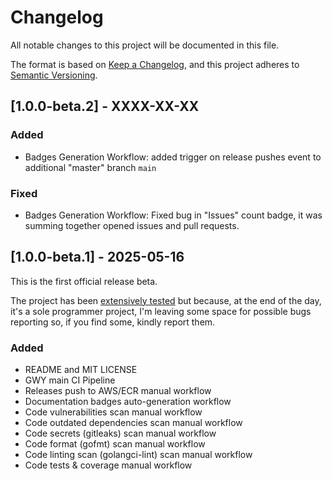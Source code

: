 # Changelog

All notable changes to this project will be documented in this file.

The format is based on [Keep a Changelog](https://keepachangelog.com/en/1.1.0/),
and this project adheres to [Semantic Versioning](https://semver.org/spec/v2.0.0.html).

## [1.0.0-beta.2] - XXXX-XX-XX

### Added

- Badges Generation Workflow: added trigger on release 
  pushes event to additional "master" branch `main`
  
### Fixed

- Badges Generation Workflow: Fixed bug in "Issues" count badge,
  it was summing together opened issues and pull requests.

## [1.0.0-beta.1] - 2025-05-16

This is the first official release beta. 

The project has been [extensively tested](https://github.com/earcamone/gwy-playground/actions)
but because, at the end of the day, it's a sole programmer project, I'm leaving
some space for possible bugs reporting so, if you find some, kindly report them.

### Added

- README and MIT LICENSE
- GWY main CI Pipeline
- Releases push to AWS/ECR manual workflow
- Documentation badges auto-generation workflow
- Code vulnerabilities scan manual workflow
- Code outdated dependencies scan manual workflow
- Code secrets (gitleaks) scan manual workflow
- Code format (gofmt) scan manual workflow
- Code linting scan (golangci-lint) scan manual workflow
- Code tests & coverage manual workflow
